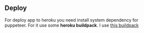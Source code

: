 ## Deploy

For deploy app to heroku you need install system dependency for puppeteer. For it use some **heroku buildpack**. I use [this buildpack](https://github.com/jontewks/puppeteer-heroku-buildpack)